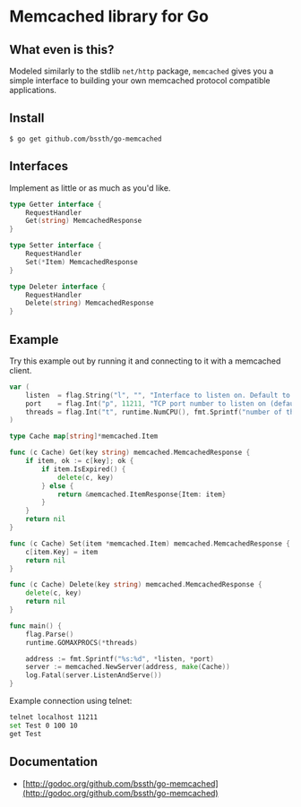 # Memcached library for Go

## What even is this?
Modeled similarly to the stdlib `net/http` package, `memcached` gives you a simple interface to building your own memcached protocol compatible applications.

## Install
```
$ go get github.com/bssth/go-memcached
```

## Interfaces
Implement as little or as much as you'd like.
```go
type Getter interface {
	RequestHandler
	Get(string) MemcachedResponse
}

type Setter interface {
	RequestHandler
	Set(*Item) MemcachedResponse
}

type Deleter interface {
	RequestHandler
	Delete(string) MemcachedResponse
}
```

## Example

Try this example out by running it and connecting to it with a memcached client.

```go
var (
	listen  = flag.String("l", "", "Interface to listen on. Default to all addresses.")
	port    = flag.Int("p", 11211, "TCP port number to listen on (default: 11211)")
	threads = flag.Int("t", runtime.NumCPU(), fmt.Sprintf("number of threads to use (default: %d)", runtime.NumCPU()))
)

type Cache map[string]*memcached.Item

func (c Cache) Get(key string) memcached.MemcachedResponse {
	if item, ok := c[key]; ok {
		if item.IsExpired() {
			delete(c, key)
		} else {
			return &memcached.ItemResponse{Item: item}
		}
	}
	return nil
}

func (c Cache) Set(item *memcached.Item) memcached.MemcachedResponse {
	c[item.Key] = item
	return nil
}

func (c Cache) Delete(key string) memcached.MemcachedResponse {
	delete(c, key)
	return nil
}

func main() {
	flag.Parse()
	runtime.GOMAXPROCS(*threads)

	address := fmt.Sprintf("%s:%d", *listen, *port)
	server := memcached.NewServer(address, make(Cache))
	log.Fatal(server.ListenAndServe())
}
```

Example connection using telnet:

```bash
telnet localhost 11211
set Test 0 100 10
get Test
```

## Documentation
 * [http://godoc.org/github.com/bssth/go-memcached](http://godoc.org/github.com/bssth/go-memcached)
